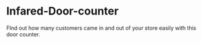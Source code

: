 # Infared-Door-counter
FInd out how many customers came in and out of your store easily with this door counter.

